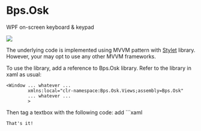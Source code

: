 # Bps.Osk
WPF on-screen keyboard &amp; keypad

![](https://raw.githubusercontent.com/sa-mustafa/Bps.Osk/master/screenshot.gif)

The underlying code is implemented using MVVM pattern with [Stylet](https://github.com/canton7/stylet/) library. However, your may opt to use any other MVVM frameworks.

To use the library, add a reference to Bps.Osk library. Refer to the library in xaml as usual:
```xaml
<Window ... whatever ...
        xmlns:local="clr-namespace:Bps.Osk.Views;assembly=Bps.Osk"
        ... whatever ...
        >
```

Then tag a textbox with the following code:
add ```xaml
<TextBox local:KeyboardView.TouchScreen="True">
</TextBox>
```
That's it!
